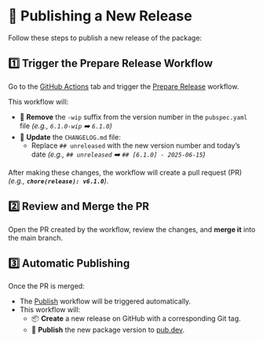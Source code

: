 # 🚀 Publishing a New Release

Follow these steps to publish a new release of the package:

## 1️⃣ Trigger the **Prepare Release** Workflow

Go to the [GitHub Actions] tab and trigger the [Prepare Release] workflow.

This workflow will:

- 🔄 **Remove** the `-wip` suffix from the version number in the `pubspec.yaml`
  file _(e.g., `6.1.0-wip` ➡️ `6.1.0`)_
- 📝 **Update** the `CHANGELOG.md` file:
  - Replace `## unreleased` with the new version number and today’s date
    _(e.g., `## unreleased` ➡️ `## [6.1.0] - 2025-06-15`)_

After making these changes, the workflow will create a pull request (PR)
_(e.g., **`chore(release): v6.1.0`**)_.

## 2️⃣ Review and Merge the PR

Open the PR created by the workflow, review the changes, and **merge it** into
the main branch.

## 3️⃣ Automatic Publishing

Once the PR is merged:

- The [Publish] workflow will be triggered automatically.
- This workflow will:
  - 📦 **Create** a new release on GitHub with a corresponding Git tag.
  - 🚀 **Publish** the new package version to [pub.dev].

[GitHub Actions]: https://github.com/halildurmus/siri_wave/actions
[Prepare Release]: https://github.com/halildurmus/siri_wave/blob/main/.github/workflows/prepare_release.yml
[Publish]: https://github.com/halildurmus/siri_wave/blob/main/.github/workflows/publish.yml
[pub.dev]: https://pub.dev
